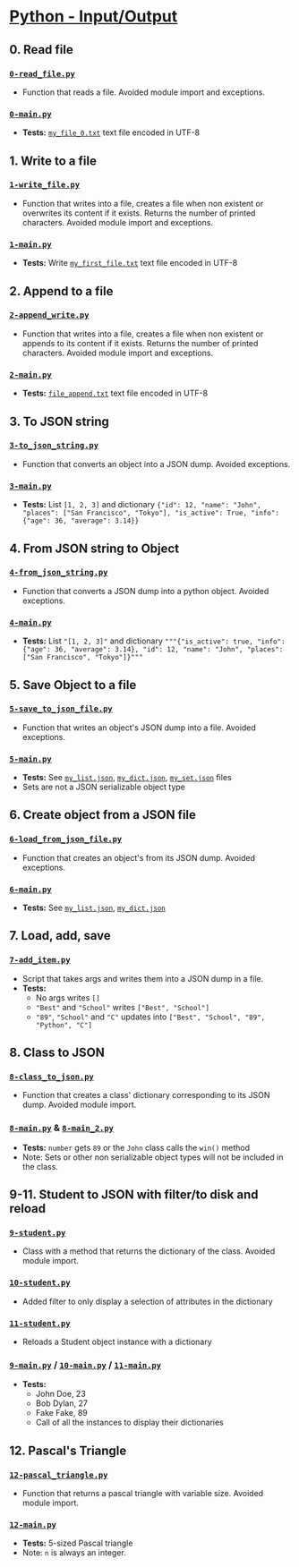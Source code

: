 # [Python - Input/Output](https://intranet.hbtn.io/projects/2182)

## 0. Read file
### [`0-read_file.py`](0-read_file.py)
* Function that reads a file. Avoided module import and exceptions.
### [`0-main.py`](0-main.py)
* **Tests:** [`my_file_0.txt`](my_file_0.txt) text file encoded in UTF-8

## 1. Write to a file
### [`1-write_file.py`](1-write_file.py)
* Function that writes into a file, creates a file when non existent or overwrites its content if it exists. Returns the number of printed characters. Avoided module import and exceptions.
### [`1-main.py`](1-main.py)
* **Tests:** Write [`my_first_file.txt`](my_first_file.txt) text file encoded in UTF-8

## 2. Append to a file
### [`2-append_write.py`](2-append_write.py)
* Function that writes into a file, creates a file when non existent or appends to its content if it exists. Returns the number of printed characters. Avoided module import and exceptions.
### [`2-main.py`](2-main.py)
* **Tests:** [`file_append.txt`](file_append.txt) text file encoded in UTF-8

## 3. To JSON string
### [`3-to_json_string.py`](3-to_json_string.py)
* Function that converts an object into a JSON dump. Avoided exceptions.
### [`3-main.py`](3-main.py)
* **Tests:** List `[1, 2, 3]` and dictionary `{"id": 12, "name": "John", "places": ["San Francisco", "Tokyo"], "is_active": True, "info": {"age": 36, "average": 3.14}}`

## 4. From JSON string to Object
### [`4-from_json_string.py`](4-from_json_string.py)
* Function that converts a JSON dump into a python object. Avoided exceptions.
### [`4-main.py`](4-main.py)
* **Tests:** List `"[1, 2, 3]"` and dictionary `"""{"is_active": true, "info": {"age": 36, "average": 3.14}, "id": 12, "name": "John", "places": ["San Francisco", "Tokyo"]}"""`

## 5. Save Object to a file
### [`5-save_to_json_file.py`](5-save_to_json_file.py)
* Function that writes an object's JSON dump into a file. Avoided exceptions.
### [`5-main.py`](5-main.py)
* **Tests:** See [`my_list.json`](my_list.json), [`my_dict.json`](my_dict.json), [`my_set.json`](my_set.json) files
* Sets are not a JSON serializable object type

## 6. Create object from a JSON file
### [`6-load_from_json_file.py`](6-load_from_json_file.py)
* Function that creates an object's from its JSON dump. Avoided exceptions.
### [`6-main.py`](6-main.py)
* **Tests:** See [`my_list.json`](my_list.json), [`my_dict.json`](my_dict.json)

## 7. Load, add, save
### [`7-add_item.py`](7-add_item.py)
* Script that takes args and writes them into a JSON dump in a file.
* **Tests:**
    * No args writes `[]`
    * `"Best"` and `"School"` writes `["Best", "School"]`
    * `"89"`, `"School"` and `"C"` updates into `["Best", "School", "89", "Python", "C"]`

## 8. Class to JSON
### [`8-class_to_json.py`](8-class_to_json.py)
* Function that creates a class' dictionary corresponding to its JSON dump. Avoided module import.
### [`8-main.py`](8-main.py) & [`8-main_2.py`](8-main_2.py)
* **Tests:** `number` gets `89` or the `John` class calls the `win()` method
* Note: Sets or other non serializable object types will not be included in the class.

## 9-11. Student to JSON with filter/to disk and reload
### [`9-student.py`](9-student.py)
* Class with a method that returns the dictionary of the class. Avoided module import.
### [`10-student.py`](10-student.py)
* Added filter to only display a selection of attributes in the dictionary
### [`11-student.py`](11-student.py)
* Reloads a Student object instance with a dictionary
### [`9-main.py`](9-main.py) / [`10-main.py`](10-main.py) / [`11-main.py`](11-main.py)
* **Tests:**
    * John Doe, 23
    * Bob Dylan, 27
    * Fake Fake, 89
    * Call of all the instances to display their dictionaries

## 12. Pascal's Triangle
### [`12-pascal_triangle.py`](12-pascal_triangle.py)
* Function that returns a pascal triangle with variable size. Avoided module import.
### [`12-main.py`](12-main.py)
* **Tests:** 5-sized Pascal triangle
* Note: `n` is always an integer.